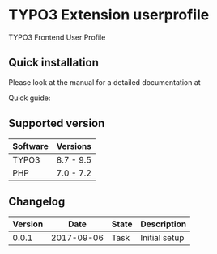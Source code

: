 # TYPO3 Extension userprofile

TYPO3 Frontend User Profile

## Quick installation

Please look at the manual for a detailed documentation at 


Quick guide:


## Supported version

| Software    | Versions   |
| ----------- | ---------- |
| TYPO3       | 8.7 - 9.5  |
| PHP         | 7.0 - 7.2  |

## Changelog

| Version    | Date       | State        | Description                                                                                                                |
| ---------- | ---------- | ------------ | -------------------------------------------------------------------------------------------------------------------------- |
| 0.0.1      | 2017-09-06 | Task         | Initial setup  |
